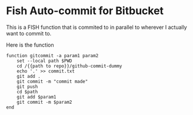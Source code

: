 # Fish Auto-commit for Bitbucket

This is a FISH function that is commited to in parallel to wherever I actually want to commit to.

Here is the function

```
function gitcommit -a param1 param2
    set --local path $PWD
    cd /{{path to repo}}/github-commit-dummy
    echo '.' >> commit.txt
    git add .
    git commit -m "commit made"
    git push
    cd $path
    git add $param1
    git commit -m $param2
end
```
